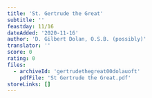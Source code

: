 ```yaml
---
title: 'St. Gertrude the Great'
subtitle: ''
feastday: 11/16
dateAdded: '2020-11-16'
author: 'D. Gilbert Dolan, O.S.B. (possibly)'
translator: ''
score: 0
rating: 0
files:
  - archiveId: 'gertrudethegreat00dolauoft'
    pdfFile: 'St Gertrude the Great.pdf'
storeLinks: []
---
```



